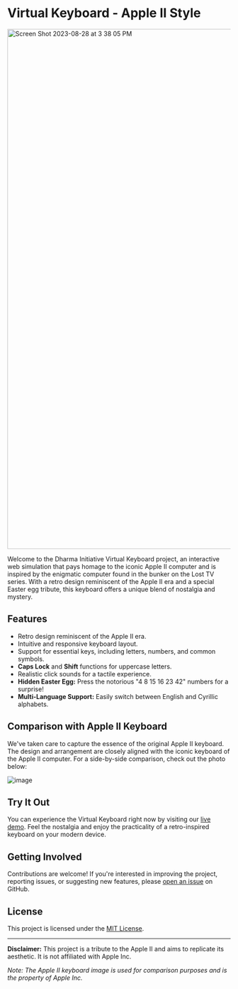 # Virtual Keyboard - Apple II Style

<img width="1171" alt="Screen Shot 2023-08-28 at 3 38 05 PM" src="https://github.com/olegpreed/virtual-keyboard/assets/86532263/68e99ae3-e787-40d3-8acc-6b970dfa0425">

Welcome to the Dharma Initiative Virtual Keyboard project, an interactive web simulation that pays homage to the iconic Apple II computer and is inspired by the enigmatic computer found in the bunker on the Lost TV series. With a retro design reminiscent of the Apple II era and a special Easter egg tribute, this keyboard offers a unique blend of nostalgia and mystery.

## Features

- Retro design reminiscent of the Apple II era.
- Intuitive and responsive keyboard layout.
- Support for essential keys, including letters, numbers, and common symbols.
- **Caps Lock** and **Shift** functions for uppercase letters.
- Realistic click sounds for a tactile experience.
- **Hidden Easter Egg:** Press the notorious "4 8 15 16 23 42" numbers for a surprise!
- **Multi-Language Support:** Easily switch between English and Cyrillic alphabets.

## Comparison with Apple II Keyboard

We've taken care to capture the essence of the original Apple II keyboard. The design and arrangement are closely aligned with the iconic keyboard of the Apple II computer. For a side-by-side comparison, check out the photo below:

![image](https://github.com/olegpreed/virtual-keyboard/assets/86532263/44e2c7a8-d485-40cd-96d7-0fd2316a7ee0)

## Try It Out

You can experience the Virtual Keyboard right now by visiting our [live demo](https://olegpreed.github.io/virtual-keyboard/). Feel the nostalgia and enjoy the practicality of a retro-inspired keyboard on your modern device.

## Getting Involved

Contributions are welcome! If you're interested in improving the project, reporting issues, or suggesting new features, please [open an issue](https://github.com/olegpreed/virtual-keyboard/issues) on GitHub.

## License

This project is licensed under the [MIT License](LICENSE.md).

---

**Disclaimer:** This project is a tribute to the Apple II and aims to replicate its aesthetic. It is not affiliated with Apple Inc.

*Note: The Apple II keyboard image is used for comparison purposes and is the property of Apple Inc.*

